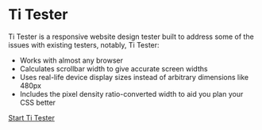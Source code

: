 Ti Tester
=========

Ti Tester is a responsive website design tester built to address some of the issues with existing testers, notably, Ti Tester:
* Works with almost any browser
* Calculates scrollbar width to give accurate screen widths
* Uses real-life device display sizes instead of arbitrary dimensions like 480px
* Includes the pixel density ratio-converted width to aid you plan your CSS better
 
<a href="http://pacoup.com/run/ti_tester.html">Start Ti Tester</a>
